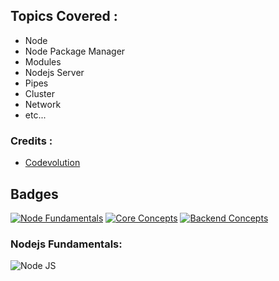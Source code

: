 ## Topics Covered : 

- Node 
- Node Package Manager
- Modules
- Nodejs Server
- Pipes
- Cluster 
- Network
- etc...
### Credits : 

- [Codevolution](https://www.youtube.com/@Codevolution)


## Badges

[![Node Fundamentals](https://img.shields.io/badge/Node-Fundamentals-orange.svg)](https://choosealicense.com/licenses/mit/)
[![Core Concepts](https://img.shields.io/badge/Core-Nodejs-white.svg)](https://opensource.org/licenses/)
[![Backend Concepts](https://img.shields.io/badge/Backend-Concepts-radium.svg)](http://www.gnu.org/licenses/agpl-3.0)
### Nodejs Fundamentals: 

![Node JS](https://www.chapter247.com/wp-content/uploads/2018/09/node-features.jpg)

